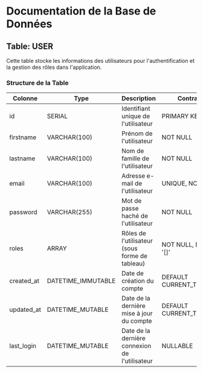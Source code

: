 # Documentation de la Base de Données

## Table: USER

Cette table stocke les informations des utilisateurs pour l'authentification et la gestion des rôles dans l'application.

### Structure de la Table

| Colonne    | Type               | Description                                    | Contraintes               |
|------------|--------------------|------------------------------------------------|---------------------------|
| id         | SERIAL             | Identifiant unique de l'utilisateur            | PRIMARY KEY               |
| firstname  | VARCHAR(100)       | Prénom de l'utilisateur                        | NOT NULL                  |
| lastname   | VARCHAR(100)       | Nom de famille de l'utilisateur                | NOT NULL                  |
| email      | VARCHAR(100)       | Adresse e-mail de l'utilisateur                | UNIQUE, NOT NULL          |
| password   | VARCHAR(255)       | Mot de passe haché de l'utilisateur            | NOT NULL                  |
| roles      | ARRAY              | Rôles de l'utilisateur (sous forme de tableau) | NOT NULL, DEFAULT '[]'    |
| created_at | DATETIME_IMMUTABLE | Date de création du compte                     | DEFAULT CURRENT_TIMESTAMP |
| updated_at | DATETIME_MUTABLE   | Date de la dernière mise à jour du compte      | DEFAULT CURRENT_TIMESTAMP |
| last_login | DATETIME_MUTABLE   | Date de la dernière connexion de l'utilisateur | NULLABLE                  |
